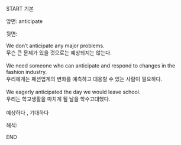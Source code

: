 START
기본

앞면:
anticipate


뒷면:
<div>We don’t anticipate any major problems. </div><div>무슨 큰 문제가 있을 것으로는 예상되지는 않는다.</div><div><br></div><div><div>We need someone who can anticipate and respond to changes in the fashion industry. </div><div>우리에게는 패션업계의 변화를 예측하고 대응할 수 있는 사람이 필요하다.</div></div><div><br></div><div><div>We eagerly anticipated the day we would leave school. </div><div>우리는 학교생활을 마치게 될 날을 학수고대했다.</div></div><div><br></div><div>예상하다 , 기대하다</div>


해석:

END